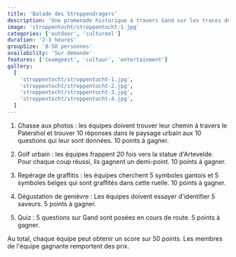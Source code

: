 ```yaml
---
title: 'Balade des Stroppendragers'
description: 'Une promenade historique à travers Gand sur les traces des Stroppendragers'
image: 'stroppentocht/stroppentocht-1.jpg'
categories: ['outdoor', 'cultureel']
duration: '2-3 heures'
groupSize: '8-50 personnes'
availability: 'Sur demande'
features: ['teamgeest', 'cultuur', 'entertainment']
gallery:
  [
    'stroppentocht/stroppentocht-1.jpg',
    'stroppentocht/stroppentocht-2.jpg',
    'stroppentocht/stroppentocht-3.jpg',
    'stroppentocht/stroppentocht-4.jpg',
  ]
---
```


1. Chasse aux photos : les équipes doivent trouver leur chemin à travers le Patershol et trouver 10 réponses dans le paysage urbain aux 10 questions qui leur sont données. 10 points à gagner.

2. Golf urbain : les équipes frappent 20 fois vers la statue d'Artevelde. Pour chaque coup réussi, ils gagnent un demi-point. 10 points à gagner.

3. Repérage de graffitis : les équipes cherchent 5 symboles gantois et 5 symboles belges qui sont graffités dans cette ruelle. 10 points à gagner.

4. Dégustation de genièvre : Les équipes doivent essayer d'identifier 5 saveurs. 5 points à gagner.

5. Quiz : 5 questions sur Gand sont posées en cours de route. 5 points à gagner.

Au total, chaque équipe peut obtenir un score sur 50 points. Les membres de l'équipe gagnante remportent des prix.
